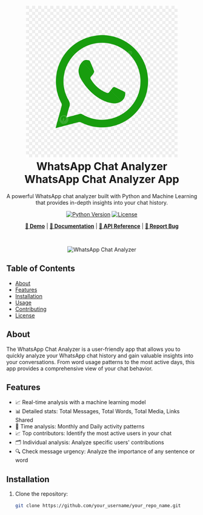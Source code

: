 <!-- Title and Description -->
<h1 align="center">
  <img src="wp.jpg" alt="WhatsApp Chat Analyzer" width="400">WhatsApp Chat Analyzer
  <br>
  WhatsApp Chat Analyzer App
</h1>

<p align="center">
  A powerful WhatsApp chat analyzer built with Python and Machine Learning that provides in-depth insights into your chat history.
</p>

<!-- Badges and Installation -->
<div align="center">

  [![Python Version](https://img.shields.io/badge/python-3.8%2B-blue.svg)](https://www.python.org/downloads/release/python-3810/)
  [![License](https://img.shields.io/github/license/your_username/your_repo_name)](LICENSE)

  **[🚀 Demo](https://whatsappp-chat.streamlit.app/)** |
  **[📖 Documentation](https://your_documentation_link)** |
  **[🔑 API Reference](https://your_api_reference_link)** |
  **[🐞 Report Bug](https://github.com/your_username/your_repo_name/issues)**

  <br>

  ![WhatsApp Chat Analyzer](screenshot.png)

</div>

<!-- Table of Contents -->
## Table of Contents

- [About](#about)
- [Features](#features)
- [Installation](#installation)
- [Usage](#usage)
- [Contributing](#contributing)
- [License](#license)

<!-- About -->
## About

The WhatsApp Chat Analyzer is a user-friendly app that allows you to quickly analyze your WhatsApp chat history and gain valuable insights into your conversations. From word usage patterns to the most active days, this app provides a comprehensive view of your chat behavior.

<!-- Features -->
## Features

- 📈 Real-time analysis with a machine learning model
- 📊 Detailed stats: Total Messages, Total Words, Total Media, Links Shared
- 📅 Time analysis: Monthly and Daily activity patterns
- 📈 Top contributors: Identify the most active users in your chat
- 🗂️ Individual analysis: Analyze specific users' contributions
- 🔍 Check message urgency: Analyze the importance of any sentence or word

<!-- Installation -->
## Installation

1. Clone the repository:
   ```bash
   git clone https://github.com/your_username/your_repo_name.git

